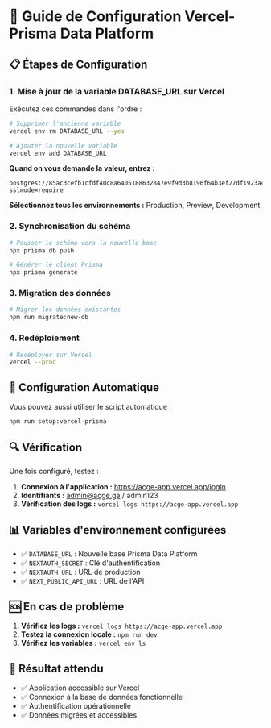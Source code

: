 # 🔧 Guide de Configuration Vercel-Prisma Data Platform

## 📋 Étapes de Configuration

### 1. **Mise à jour de la variable DATABASE_URL sur Vercel**

Exécutez ces commandes dans l'ordre :

```bash
# Supprimer l'ancienne variable
vercel env rm DATABASE_URL --yes

# Ajouter la nouvelle variable
vercel env add DATABASE_URL
```

**Quand on vous demande la valeur, entrez :**
```
postgres://85ac3cefb1cfdf40c8a6405188632847e9f9d3b8196f64b3ef27df1923a492a7:sk_C2QbeAAVSxoSULC_YhGiI@db.prisma.io:5432/?sslmode=require
```

**Sélectionnez tous les environnements :** Production, Preview, Development

### 2. **Synchronisation du schéma**

```bash
# Pousser le schéma vers la nouvelle base
npx prisma db push

# Générer le client Prisma
npx prisma generate
```

### 3. **Migration des données**

```bash
# Migrer les données existantes
npm run migrate:new-db
```

### 4. **Redéploiement**

```bash
# Redéployer sur Vercel
vercel --prod
```

## 🚀 Configuration Automatique

Vous pouvez aussi utiliser le script automatique :

```bash
npm run setup:vercel-prisma
```

## 🔍 Vérification

Une fois configuré, testez :

1. **Connexion à l'application :** https://acge-app.vercel.app/login
2. **Identifiants :** admin@acge.ga / admin123
3. **Vérification des logs :** `vercel logs https://acge-app.vercel.app`

## 📊 Variables d'environnement configurées

- ✅ `DATABASE_URL` : Nouvelle base Prisma Data Platform
- ✅ `NEXTAUTH_SECRET` : Clé d'authentification
- ✅ `NEXTAUTH_URL` : URL de production
- ✅ `NEXT_PUBLIC_API_URL` : URL de l'API

## 🆘 En cas de problème

1. **Vérifiez les logs :** `vercel logs https://acge-app.vercel.app`
2. **Testez la connexion locale :** `npm run dev`
3. **Vérifiez les variables :** `vercel env ls`

## 🎯 Résultat attendu

- ✅ Application accessible sur Vercel
- ✅ Connexion à la base de données fonctionnelle
- ✅ Authentification opérationnelle
- ✅ Données migrées et accessibles
